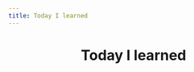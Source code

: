 ```yaml
---
title: Today I learned
---
```


<main class="vp-doc">

# Today I learned

<TodayILearnedList/>
<script setup>
import TodayILearnedList from './today-i-learned/components/TodayILearnedList.vue'
</script>

</main>

<style>
main{
  margin: 25px 15vw 50px 15vw;
}

@media only screen and (max-width: 800px) {
  main {
    margin: 25px 5vw 50px 5vw;
  }
}
</style>
